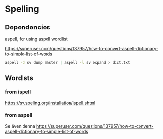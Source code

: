 Spelling
========

## Dependencies

aspell, for using aspell wordlist

https://superuser.com/questions/137957/how-to-convert-aspell-dictionary-to-simple-list-of-words

```bash
aspell -d sv dump master | aspell -l sv expand > dict.txt
```


## Wordlsts

### from ispell
https://sv.speling.org/installation/ispell.shtml

### from aspell
Se även denna
https://superuser.com/questions/137957/how-to-convert-aspell-dictionary-to-simple-list-of-words
